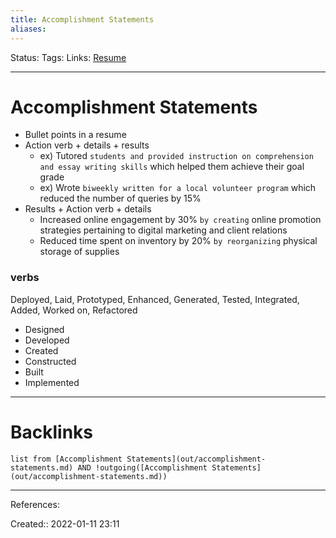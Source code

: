 ```yaml
---
title: Accomplishment Statements
aliases:
---
```

Status:
Tags:
Links: [Resume](out/resume.md)
___

# Accomplishment Statements
- Bullet points in a resume
- Action verb + details + results
	- ex) Tutored `students and provided instruction on comprehension and essay writing skills` which helped them achieve their goal grade
	- ex) Wrote `biweekly written for a local volunteer program` which reduced the number of queries by 15%
- Results + Action verb + details
	- Increased online engagement by 30% `by creating` online promotion strategies pertaining to digital marketing and client relations
	- Reduced time spent on inventory by 20% `by reorganizing` physical storage of supplies

### verbs
Deployed, Laid, Prototyped, Enhanced, Generated, Tested, Integrated, Added, Worked on, Refactored
- Designed
- Developed
- Created
- Constructed
- Built
- Implemented
___

# Backlinks
```dataview
list from [Accomplishment Statements](out/accomplishment-statements.md) AND !outgoing([Accomplishment Statements](out/accomplishment-statements.md))
```
___
References:

Created:: 2022-01-11 23:11
